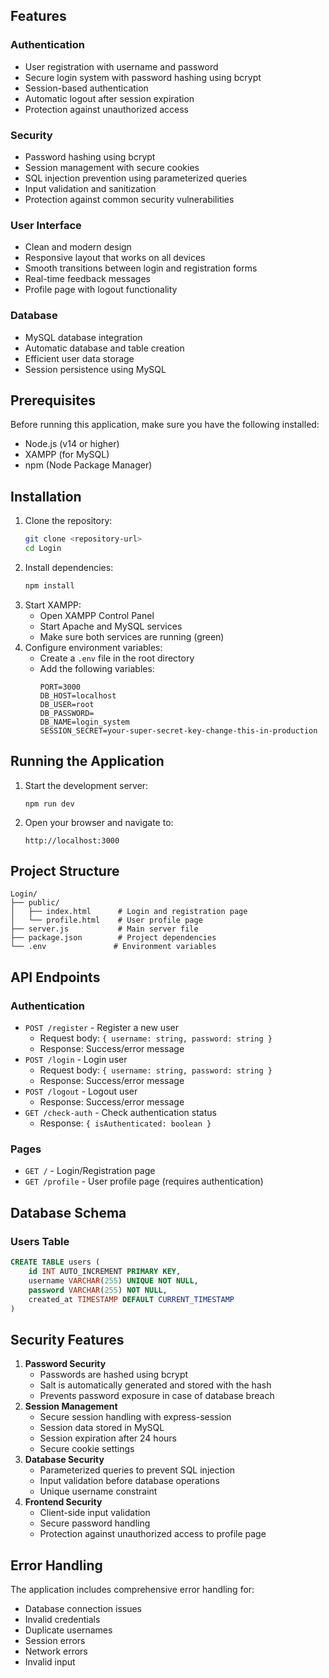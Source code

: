 ## Features
### Authentication
- User registration with username and password
- Secure login system with password hashing using bcrypt
- Session-based authentication
- Automatic logout after session expiration
- Protection against unauthorized access
### Security
- Password hashing using bcrypt
- Session management with secure cookies
- SQL injection prevention using parameterized queries
- Input validation and sanitization
- Protection against common security vulnerabilities
### User Interface
- Clean and modern design
- Responsive layout that works on all devices
- Smooth transitions between login and registration forms
- Real-time feedback messages
- Profile page with logout functionality
### Database
- MySQL database integration
- Automatic database and table creation
- Efficient user data storage
- Session persistence using MySQL
## Prerequisites
Before running this application, make sure you have the following installed:
- Node.js (v14 or higher)
- XAMPP (for MySQL)
- npm (Node Package Manager)
## Installation
1. Clone the repository:
   ```bash
   git clone <repository-url>
   cd Login
   ```
2. Install dependencies:
   ```bash
   npm install
   ```
3. Start XAMPP:
   - Open XAMPP Control Panel
   - Start Apache and MySQL services
   - Make sure both services are running (green)
4. Configure environment variables:
   - Create a `.env` file in the root directory
   - Add the following variables:
     ```
     PORT=3000
     DB_HOST=localhost
     DB_USER=root
     DB_PASSWORD=
     DB_NAME=login_system
     SESSION_SECRET=your-super-secret-key-change-this-in-production
     ```
## Running the Application
1. Start the development server:
   ```
   npm run dev
   ```
2. Open your browser and navigate to:
   ```
   http://localhost:3000
   ```
## Project Structure
```
Login/
├── public/
│   ├── index.html      # Login and registration page
│   └── profile.html    # User profile page
├── server.js           # Main server file
├── package.json        # Project dependencies
└── .env               # Environment variables
```
## API Endpoints
### Authentication
- `POST /register` - Register a new user
  - Request body: `{ username: string, password: string }`
  - Response: Success/error message
- `POST /login` - Login user
  - Request body: `{ username: string, password: string }`
  - Response: Success/error message
- `POST /logout` - Logout user
  - Response: Success/error message
- `GET /check-auth` - Check authentication status
  - Response: `{ isAuthenticated: boolean }`
### Pages
- `GET /` - Login/Registration page
- `GET /profile` - User profile page (requires authentication)
## Database Schema
### Users Table
```sql
CREATE TABLE users (
    id INT AUTO_INCREMENT PRIMARY KEY,
    username VARCHAR(255) UNIQUE NOT NULL,
    password VARCHAR(255) NOT NULL,
    created_at TIMESTAMP DEFAULT CURRENT_TIMESTAMP
)
```
## Security Features
1. **Password Security**
   - Passwords are hashed using bcrypt
   - Salt is automatically generated and stored with the hash
   - Prevents password exposure in case of database breach
2. **Session Management**
   - Secure session handling with express-session
   - Session data stored in MySQL
   - Session expiration after 24 hours
   - Secure cookie settings
3. **Database Security**
   - Parameterized queries to prevent SQL injection
   - Input validation before database operations
   - Unique username constraint
4. **Frontend Security**
   - Client-side input validation
   - Secure password handling
   - Protection against unauthorized access to profile page
## Error Handling
The application includes comprehensive error handling for:
- Database connection issues
- Invalid credentials
- Duplicate usernames
- Session errors
- Network errors
- Invalid input